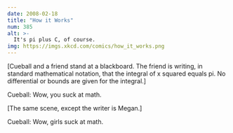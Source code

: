 ```yaml
---
date: 2008-02-18
title: "How it Works"
num: 385
alt: >-
  It's pi plus C, of course.
img: https://imgs.xkcd.com/comics/how_it_works.png
---
```

[Cueball and a friend stand at a blackboard. The friend is writing, in standard mathematical notation, that the integral of x squared equals pi. No differential or bounds are given for the integral.]

Cueball: Wow, you suck at math.

[The same scene, except the writer is Megan.]

Cueball: Wow, girls suck at math.